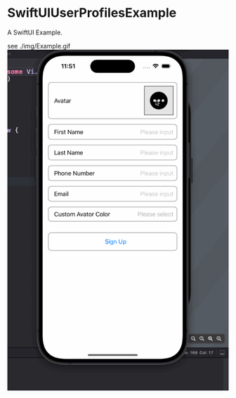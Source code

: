 # SwiftUIUserProfilesExample

A SwiftUI Example.

see ./img/Example.gif
![img](https://github.com/poos/SwiftUIUserProfilesExample/blob/main/img/example.gif)
